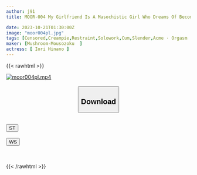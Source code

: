 ```yaml
---
author: j91
title: MOOR-004 My Girlfriend Is A Masochistic Girl Who Dreams Of Becoming A Slut. I'll Make Her Realize This By Reversing Her Position And Giving Her A Creampie And A Hard Swallow! Hinano Iori

date: 2023-10-21T01:30:00Z
image: "moor004pl.jpg"
tags: [Censored,Creampie,Restraint,Solowork,Cum,Slender,Acme · Orgasm	 ]
maker: [Mushroom-Mousozoku  ]
actress: [ Iori Hinano ]
---
```



{{< rawhtml >}}

<div class="video" data-videoid="kPdZYG1v4rFDlw">
    <a href="javascript:;">
        <img src="https://my.j91.asia/posts/moor004pl/moor004pl.jpg" width="WIDTH" height="HEIGHT" alt="moor004pl.mp4" loading="lazy">
    </a>
</div>

<script type="text/javascript" src="https://j91.asia/asset/on-demand-st.js"></script>

<br>
  <link rel="stylesheet" href="https://j91.asia/asset/bs5.css">
  
  <center>
  <button class="btn btn-primary" type="button" data-bs-toggle="collapse" data-bs-target=".multi-collapse" aria-expanded="false" aria-controls="multiCollapseExample1 multiCollapseExample2"><h2>Download</h2></button></center>
</p>
<div class="row">
  <div class="col">
    <div class="collapse multi-collapse" id="multiCollapseExample1">
      <div class="card card-body">
	      	      <br>
<div class="buttons">  
<a href="https://streamtape.to/v/kPdZYG1v4rFDlw"><button class="btn-hover color-3"><i class="fa fa-download"></i> ST</button></a></div>
    </div>
  </div>
</div>
  <div class="col">
    <div class="collapse multi-collapse" id="multiCollapseExample2">
      <div class="card card-body">
	      <br>
<div class="buttons">
    <a href="https://wolfstream.tv/9izll42komal"><button class="btn-hover color-9"><i class="fa fa-download"></i> WS</button></a></div>
<br><br>
      </div>
    </div>
  </div>
</div>

{{< /rawhtml >}}